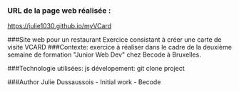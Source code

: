 ### URL de la page web réalisée :
https://julie1030.github.io/myVCard

###Site web pour un restaurant
Exercice consistant à créer une carte de visite VCARD 
###Contexte:
exercice à réaliser dans le cadre de la deuxième semaine de formation "Junior Web Dev" chez Becode à Bruxelles.

###Technologie utilisées:
js
dévelopement:
git clone project

###Author
Julie Dussaussois - Initial work - Becode
